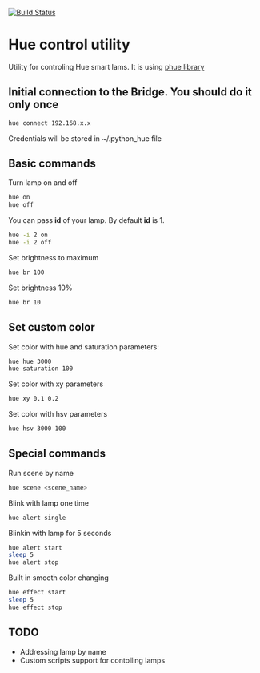 [![Build Status](https://travis-ci.com/elisey/hue-control.svg?branch=master)](https://travis-ci.org/elisey/hue-utility)

# Hue control utility

Utility for controling Hue smart lams. It is using [phue library](https://github.com/studioimaginaire/phue)

## Initial connection to the Bridge. You should do it only once

```bash
hue connect 192.168.x.x
```

Credentials will be stored in ~/.python_hue file

## Basic commands

Turn lamp on and off

```bash
hue on
hue off
```

You can pass **id** of your lamp. By default **id** is 1.

```bash
hue -i 2 on
hue -i 2 off
```

Set brightness to maximum

```bash
hue br 100
```

Set brightness 10%

```bash
hue br 10
```

## Set custom color

Set color with hue and saturation parameters:

```bash
hue hue 3000
hue saturation 100
```

Set color with xy parameters

```bash
hue xy 0.1 0.2
```

Set color with hsv parameters

```bash
hue hsv 3000 100
```

## Special commands

Run scene by name

```bash
hue scene <scene_name>
```

Blink with lamp one time

```bash
hue alert single
```

Blinkin with lamp for 5 seconds

```bash
hue alert start
sleep 5
hue alert stop
```

Built in smooth color changing

```bash
hue effect start
sleep 5
hue effect stop
```

## TODO

- Addressing lamp by name
- Custom scripts support for contolling lamps
